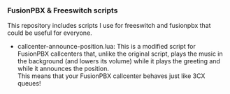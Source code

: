 ### FusionPBX & Freeswitch scripts

This repository includes scripts I use for freeswitch and fusionpbx that could be useful for everyone.

- callcenter-announce-position.lua: This is a modified script for FusionPBX callcenters that, unlike the original script, plays the music in the background (and lowers its volume) while it plays the greeting and while it announces the position.   
  This means that your FusionPBX callcenter behaves just like 3CX queues!
